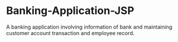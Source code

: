 # Banking-Application-JSP
A banking application involving information of bank and maintaining customer account transaction and employee record.
